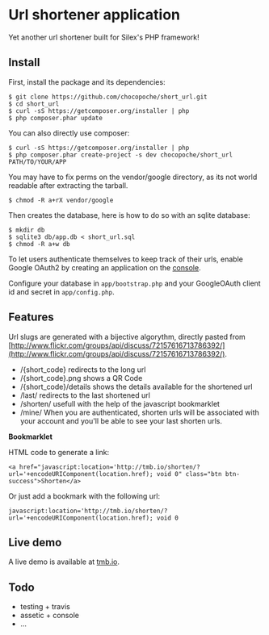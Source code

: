 # Url shortener application

Yet another url shortener built for Silex's PHP framework!

## Install

First, install the package and its dependencies: 

    $ git clone https://github.com/chocopoche/short_url.git
    $ cd short_url
    $ curl -sS https://getcomposer.org/installer | php
    $ php composer.phar update

You can also directly use composer:

    $ curl -sS https://getcomposer.org/installer | php
    $ php composer.phar create-project -s dev chocopoche/short_url PATH/TO/YOUR/APP

You may have to fix perms on the vendor/google directory, as its not world 
readable after extracting the tarball.

    $ chmod -R a+rX vendor/google

Then creates the database, here is how to do so with an sqlite database:

    $ mkdir db
    $ sqlite3 db/app.db < short_url.sql
    $ chmod -R a+w db

To let users authenticate themselves to keep track of their urls, enable
Google OAuth2 by creating an application on the [console](https://code.google.com/apis/console/).

Configure your database in `app/bootstrap.php` and your GoogleOAuth client id
and secret in `app/config.php`.

## Features

Url slugs are generated with a bijective algorythm, directly pasted from 
[http://www.flickr.com/groups/api/discuss/72157616713786392/](http://www.flickr.com/groups/api/discuss/72157616713786392/).

- /{short_code} redirects to the long url
- /{short_code}.png shows a QR Code
- /{short_code}/details shows the details available for the shortened url
- /last/ redirects to the last shortened url
- /shorten/ usefull with the help of the javascript bookmarklet
- /mine/ When you are authenticated, shorten urls will be associated with your account and you'll be able to see your last shorten urls.

**Bookmarklet** 

HTML code to generate a link:

    <a href="javascript:location='http://tmb.io/shorten/?url='+encodeURIComponent(location.href); void 0" class="btn btn-success">Shorten</a>

Or just add a bookmark with the following url:

    javascript:location='http://tmb.io/shorten/?url='+encodeURIComponent(location.href); void 0

## Live demo

A live demo is available at [tmb.io](http://tmb.io).

## Todo

- testing + travis
- assetic + console
- ...

